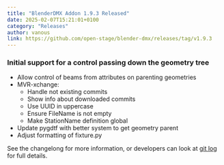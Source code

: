 ```yaml
---
title: "BlenderDMX Addon 1.9.3 Released"
date: 2025-02-07T15:21:01+0100
category: "Releases"
author: vanous
link: https://github.com/open-stage/blender-dmx/releases/tag/v1.9.3
---
```

### Initial support for a control passing down the geometry tree

* Allow control of beams from attributes on parenting geometries
* MVR-xchange:
    * Handle not existing commits
    * Show info about downloaded commits
    * Use UUID in uppercase
    * Ensure FileName is not empty
    * Make StationName definition global
* Update pygdtf with better system to get geometry parent
* Adjust formatting of fixture.py

See the changelong for more information, or developers can look at [git
log](https://github.com/open-stage/blender-dmx/commits/main/) for full details.
